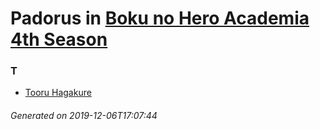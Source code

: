 # Padorus in [Boku no Hero Academia 4th Season](https://myanimelist.net/anime/38408/Boku_no_Hero_Academia_4th_Season)

### T
* [Tooru Hagakure](https://github.com/shadow578/Project-Padoru/blob/master/table-of-contents/characters/TooruHagakure.md)

###### Generated on 2019-12-06T17:07:44
